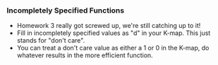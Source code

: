 ### Incompletely Specified Functions
- Homework 3 really got screwed up, we're still catching up to it!
- Fill in incompletely specified values as "d" in your K-map. This just stands for "don't care".
- You can treat a don't care value as either a 1 or 0 in the K-map, do whatever results in the more efficient function.